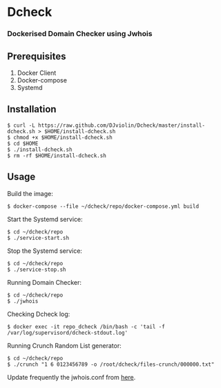 # Dcheck

### Dockerised Domain Checker using Jwhois

## Prerequisites

1. Docker Client
2. Docker-compose
3. Systemd

## Installation

```
$ curl -L https://raw.github.com/DJviolin/Dcheck/master/install-dcheck.sh > $HOME/install-dcheck.sh
$ chmod +x $HOME/install-dcheck.sh
$ cd $HOME
$ ./install-dcheck.sh
$ rm -rf $HOME/install-dcheck.sh
```

## Usage

Build the image:

```
$ docker-compose --file ~/dcheck/repo/docker-compose.yml build
```

Start the Systemd service:

```
$ cd ~/dcheck/repo
$ ./service-start.sh
```

Stop the Systemd service:

```
$ cd ~/dcheck/repo
$ ./service-stop.sh
```

Running Domain Checker:

```
$ cd ~/dcheck/repo
$ ./jwhois
```

Checking Dcheck log:

```
$ docker exec -it repo_dcheck /bin/bash -c 'tail -f /var/log/supervisord/dcheck-stdout.log'
```

Running Crunch Random List generator:

```
$ cd ~/dcheck/repo
$ ./crunch "1 6 0123456789 -o /root/dcheck/files-crunch/000000.txt"
```

Update frequently the jwhois.conf from [here](https://raw.githubusercontent.com/jonasob/jwhois/master/example/jwhois.conf).
